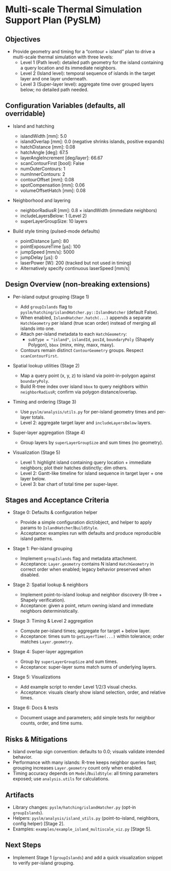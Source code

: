 # Multi-scale Thermal Simulation Support Plan (PySLM)

## Objectives

- Provide geometry and timing for a “contour + island” plan to drive a multi-scale thermal simulation with three levels:
  - Level 1 (Path level): detailed path geometry for the island containing a query location and its immediate neighbors.
  - Level 2 (Island level): temporal sequence of islands in the target layer and one layer underneath.
  - Level 3 (Super-layer level): aggregate time over grouped layers below; no detailed path needed.

## Configuration Variables (defaults, all overridable)

- Island and hatching
  - islandWidth [mm]: 5.0
  - islandOverlap [mm]: 0.0 (negative shrinks islands, positive expands)
  - hatchDistance [mm]: 0.08
  - hatchAngle [deg]: 67.5
  - layerAngleIncrement [deg/layer]: 66.67
  - scanContourFirst [bool]: False
  - numOuterContours: 1
  - numInnerContours: 2
  - contourOffset [mm]: 0.08
  - spotCompensation [mm]: 0.06
  - volumeOffsetHatch [mm]: 0.08

- Neighborhood and layering
  - neighborRadiusR [mm]: 0.8 × islandWidth (immediate neighbors)
  - includeLayersBelow: 1 (Level 2)
  - superLayerGroupSize: 10 layers

- Build style timing (pulsed-mode defaults)
  - pointDistance [μm]: 80
  - pointExposureTime [μs]: 100
  - jumpSpeed [mm/s]: 5000
  - jumpDelay [μs]: 0
  - laserPower [W]: 200 (tracked but not used in timing)
  - Alternatively specify continuous laserSpeed [mm/s]

## Design Overview (non-breaking extensions)

- Per-island output grouping (Stage 1)
  - Add `groupIslands` flag to `pyslm/hatching/islandHatcher.py::IslandHatcher` (default False).
  - When enabled, `IslandHatcher.hatch(...)` appends a separate `HatchGeometry` per island (true scan order) instead of merging all islands into one.
  - Attach per-island metadata to each `HatchGeometry`:
    - `subType = "island"`, `islandId`, `posId`, `boundaryPoly` (Shapely Polygon), `bbox` (minx, miny, maxx, maxy).
  - Contours remain distinct `ContourGeometry` groups. Respect `scanContourFirst`.

- Spatial lookup utilities (Stage 2)
  - Map a query point (x, y, z) to island via point-in-polygon against `boundaryPoly`.
  - Build R-tree index over island `bbox` to query neighbors within `neighborRadiusR`; confirm via polygon distance/overlap.

- Timing and ordering (Stage 3)
  - Use `pyslm/analysis/utils.py` for per-island geometry times and per-layer totals.
  - Level 2: aggregate target layer and `includeLayersBelow` layers.

- Super-layer aggregation (Stage 4)
  - Group layers by `superLayerGroupSize` and sum times (no geometry).

- Visualization (Stage 5)
  - Level 1: highlight island containing query location + immediate neighbors; plot their hatches distinctly; dim others.
  - Level 2: Gantt-like timeline for island sequence in target layer + one layer below.
  - Level 3: bar chart of total time per super-layer.

## Stages and Acceptance Criteria

- Stage 0: Defaults & configuration helper
  - Provide a simple configuration dict/object, and helper to apply params to `IslandHatcher`/`BuildStyle`.
  - Acceptance: examples run with defaults and produce reproducible island patterns.

- Stage 1: Per-island grouping
  - Implement `groupIslands` flag and metadata attachment.
  - Acceptance: `Layer.geometry` contains N island `HatchGeometry` in correct order when enabled; legacy behavior preserved when disabled.

- Stage 2: Spatial lookup & neighbors
  - Implement point-to-island lookup and neighbor discovery (R-tree + Shapely verification).
  - Acceptance: given a point, return owning island and immediate neighbors deterministically.

- Stage 3: Timing & Level 2 aggregation
  - Compute per-island times; aggregate for target + below layer.
  - Acceptance: times sum to `getLayerTime(...)` within tolerance; order matches `Layer.geometry`.

- Stage 4: Super-layer aggregation
  - Group by `superLayerGroupSize` and sum times.
  - Acceptance: super-layer sums match sums of underlying layers.

- Stage 5: Visualizations
  - Add example script to render Level 1/2/3 visual checks.
  - Acceptance: visuals clearly show island selection, order, and relative times.

- Stage 6: Docs & tests
  - Document usage and parameters; add simple tests for neighbor counts, order, and time sums.

## Risks & Mitigations

- Island overlap sign convention: defaults to 0.0; visuals validate intended behavior.
- Performance with many islands: R-tree keeps neighbor queries fast; grouping increases `Layer.geometry` count only when enabled.
- Timing accuracy depends on `Model`/`BuildStyle`: all timing parameters exposed; use `analysis.utils` for calculations.

## Artifacts

- Library changes: `pyslm/hatching/islandHatcher.py` (opt-in `groupIslands`).
- Helpers: `pyslm/analysis/island_utils.py` (point-to-island, neighbors, config helper) [Stage 2].
- Examples: `examples/example_island_multiscale_viz.py` [Stage 5].

## Next Steps

- Implement Stage 1 (`groupIslands`) and add a quick visualization snippet to verify per-island grouping.
